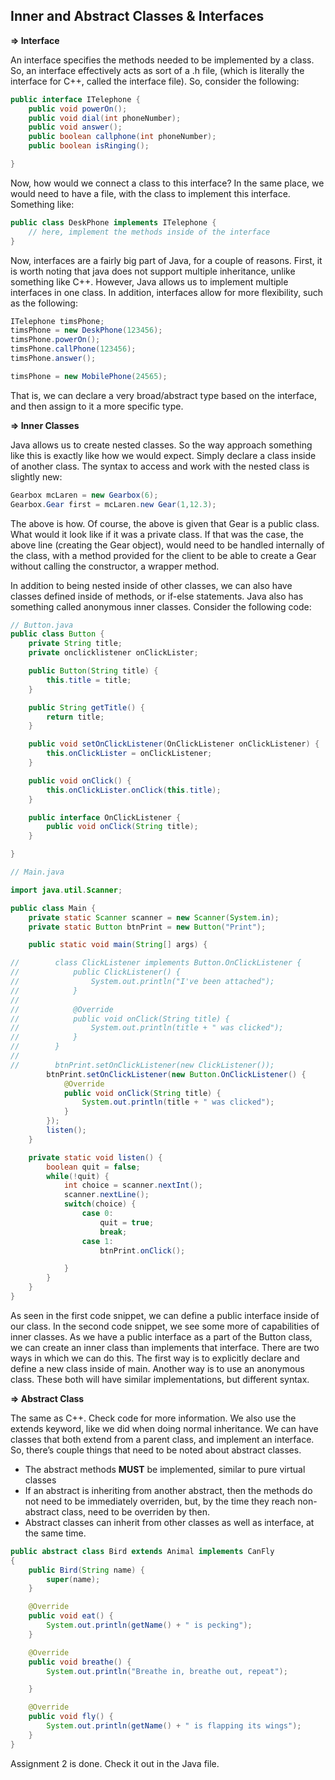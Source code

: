 ## Inner and Abstract Classes & Interfaces

**⇒ Interface**

An interface specifies the methods needed to be implemented by a class. So, an interface effectively acts as sort of a .h file, (which is literally the interface for C++, called the interface file). So, consider the following:

```Java
public interface ITelephone {
    public void powerOn();
    public void dial(int phoneNumber);
    public void answer();
    public boolean callphone(int phoneNumber);
    public boolean isRinging();

}
```

Now, how would we connect a class to this interface? In the same place, we would need to have a file, with the class to implement this interface. Something like:

```Java
public class DeskPhone implements ITelephone {
	// here, implement the methods inside of the interface 
}
```

Now, interfaces are a fairly big part of Java, for a couple of reasons. First, it is worth noting that java does not support multiple inheritance, unlike something like C++. However, Java allows us to implement multiple interfaces in one class. In addition, interfaces allow for more flexibility, such as the following:

```Java
ITelephone timsPhone;
timsPhone = new DeskPhone(123456);
timsPhone.powerOn();
timsPhone.callPhone(123456);
timsPhone.answer();

timsPhone = new MobilePhone(24565);
```

That is, we can declare a very broad/abstract type based on the interface, and then assign to it a more specific type.

**⇒ Inner Classes**

Java allows us to create nested classes. So the way approach something like this is exactly like how we would expect. Simply declare a class inside of another class. The syntax to access and work with the nested class is slightly new:

```Java
Gearbox mcLaren = new Gearbox(6);
Gearbox.Gear first = mcLaren.new Gear(1,12.3);
```

The above is how. Of course, the above is given that Gear is a public class. What would it look like if it was a private class. If that was the case, the above line (creating the Gear object), would need to be handled internally of the class, with a method provided for the client to be able to create a Gear without calling the constructor, a wrapper method.

In addition to being nested inside of other classes, we can also have classes defined inside of methods, or if-else statements. Java also has something called anonymous inner classes. Consider the following code:

```Java
// Button.java 
public class Button {
    private String title;
    private onclicklistener onClickLister;

    public Button(String title) {
        this.title = title;
    }

    public String getTitle() {
        return title;
    }

    public void setOnClickListener(OnClickListener onClickListener) {
        this.onClickLister = onClickListener;
    }

    public void onClick() {
        this.onClickLister.onClick(this.title);
    }

    public interface OnClickListener {
        public void onClick(String title);
    }

}
```

```Java
// Main.java

import java.util.Scanner;

public class Main {
    private static Scanner scanner = new Scanner(System.in);
    private static Button btnPrint = new Button("Print");

    public static void main(String[] args) {

//        class ClickListener implements Button.OnClickListener {
//            public ClickListener() {
//                System.out.println("I've been attached");
//            }
//
//            @Override
//            public void onClick(String title) {
//                System.out.println(title + " was clicked");
//            }
//        }
//
//        btnPrint.setOnClickListener(new ClickListener());
        btnPrint.setOnClickListener(new Button.OnClickListener() {
            @Override
            public void onClick(String title) {
                System.out.println(title + " was clicked");
            }
        });
        listen();
    }

    private static void listen() {
        boolean quit = false;
        while(!quit) {
            int choice = scanner.nextInt();
            scanner.nextLine();
            switch(choice) {
                case 0:
                    quit = true;
                    break;
                case 1:
                    btnPrint.onClick();

            }
        }
    }
}
```

As seen in the first code snippet, we can define a public interface inside of our class. In the second code snippet, we see some more of capabilities of inner classes. As we have a public interface as a part of the Button class, we can create an inner class than implements that interface. There are two ways in which we can do this. The first way is to explicitly declare and define a new class inside of main. Another way is to use an anonymous class. These both will have similar implementations, but different syntax.

**⇒ Abstract Class**

The same as C++. Check code for more information. We also use the extends keyword, like we did when doing normal inheritance. We can have classes that both extend from a parent class, and implement an interface. So, there’s couple things that need to be noted about abstract classes.

- The abstract methods **MUST** be implemented, similar to pure virtual classes
- If an abstract is inheriting from another abstract, then the methods do not need to be immediately overriden, but, by the time they reach non-abstract class, need to be overriden by then.
- Abstract classes can inherit from other classes as well as interface, at the same time.

```Java
public abstract class Bird extends Animal implements CanFly
{
    public Bird(String name) {
        super(name);
    }

    @Override
    public void eat() {
        System.out.println(getName() + " is pecking");
    }

    @Override
    public void breathe() {
        System.out.println("Breathe in, breathe out, repeat");

    }

    @Override
    public void fly() {
        System.out.println(getName() + " is flapping its wings");
    }
}
```

Assignment 2 is done. Check it out in the Java file.
